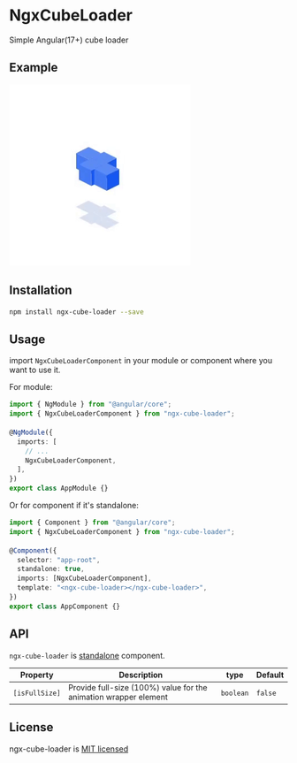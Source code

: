 # NgxCubeLoader

Simple Angular(17+) cube loader

## Example

<img src="./assets/visual.gif" alt="example view of animation">

## Installation

```bash
npm install ngx-cube-loader --save
```

## Usage

import `NgxCubeLoaderComponent` in your module or component where you want to use it.

For module:

```ts
import { NgModule } from "@angular/core";
import { NgxCubeLoaderComponent } from "ngx-cube-loader";

@NgModule({
  imports: [
    // ...
    NgxCubeLoaderComponent,
  ],
})
export class AppModule {}
```

Or for component if it's standalone:

```ts
import { Component } from "@angular/core";
import { NgxCubeLoaderComponent } from "ngx-cube-loader";

@Component({
  selector: "app-root",
  standalone: true,
  imports: [NgxCubeLoaderComponent],
  template: "<ngx-cube-loader></ngx-cube-loader>",
})
export class AppComponent {}
```

## API

`ngx-cube-loader` is [standalone](https://angular.io/guide/standalone-components) component.

| Property       | Description                                                      | type      | Default |
| -------------- | ---------------------------------------------------------------- | --------- | ------- |
| `[isFullSize]` | Provide full-size (100%) value for the animation wrapper element | `boolean` | `false` |

## License

ngx-cube-loader is [MIT licensed](https://github.com/KostaD02/kd-loader/blob/main/LICENSE)
